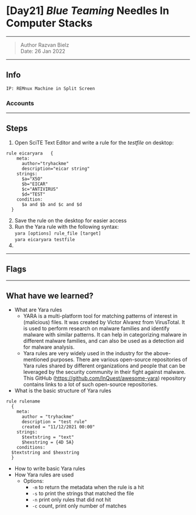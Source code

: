 # [Day21] *Blue Teaming* Needles In Computer Stacks 

-------------

> Author Razvan Bielz \
> Date: 26 Jan 2022

--------------

## Info

`IP: REMnux Machine in Split Screen`

### Accounts

--------------

## Steps

1. Open SciTE Text Editor and write a rule for the *testfile* on desktop:  
```
rule eicaryara   {
    meta:
      author="tryhackme"
      description="eicar string"
    strings:
      $a="X5O"
      $b="EICAR"
      $c="ANTIVIRUS"
      $d="TEST"
    condition:
      $a and $b and $c and $d
  }
```
2. Save the rule on the desktop for easier access
3. Run the Yara rule with the following syntax:  
`yara [options] rule_file [target]`  
`yara eicaryara testfile`  
4. 

--------------

## Flags

--------------

## What have we learned?

- What are Yara rules
  - YARA is a multi-platform tool for matching patterns of interest in (malicious) files. It was created by Victor Alvarez from VirusTotal. It is used to perform research on malware families and identify malware with similar patterns. It can help in categorizing malware in different malware families, and can also be used as a detection aid for malware analysis. 
  - Yara rules are very widely used in the industry for the above-mentioned purposes. There are various open-source repositories of Yara rules shared by different organizations and people that can be leveraged by the security community in their fight against malware. This GitHub (https://github.com/InQuest/awesome-yara) repository contains links to a lot of such open-source repositories.
- What is the basic structure of Yara rules
```
rule rulename  
  {  
    meta:  
      author = "tryhackme"  
      description = "test rule"  
      created = "11/12/2021 00:00"  
    strings:  
      $textstring = "text"  
      $hexstring = {4D 5A}  
    conditions:  
  $textstring and $hexstring  
  }
  ```
- How to write basic Yara rules
- How Yara rules are used
  - Options:
    - `-m` to return the metadata when the rule is a hit 
    - `-s` to print the strings that matched the file
    - `-n` print only rules that did not hit
    - `-c` count, print only number of matches